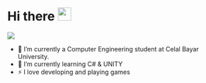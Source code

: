 # Hi there <img src="https://raw.githubusercontent.com/MartinHeinz/MartinHeinz/master/wave.gif" width="30px">

<img src="https://mir-s3-cdn-cf.behance.net/project_modules/max_1200/4ff07986208593.5d9a654e92f36.gif">

- 🔭 I’m currently a Computer Engineering student at Celal Bayar University.
- 🌱 I’m currently learning C# & UNITY
- ⚡ I love developing and playing games




